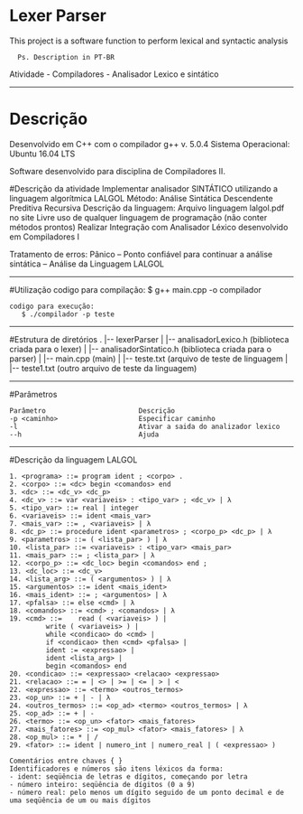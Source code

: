 # Lexer Parser

This project is a software function to perform lexical and syntactic analysis

      Ps. Description in PT-BR

Atividade - Compiladores - Analisador Lexico e sintático

------------------------------------------------------------------------
# Descrição

Desenvolvido em C++ com o compilador g++ v. 5.0.4
Sistema Operacional: Ubuntu 16.04 LTS 

Software desenvolvido para disciplina de Compiladores II.

#Descrição da atividade
Implementar analisador SINTÁTICO utilizando a linguagem algorítmica LALGOL
Método: Análise Sintática Descendente Preditiva Recursiva
Descrição da linguagem: Arquivo linguagem lalgol.pdf no site
Livre uso de qualquer linguagem de programação (não conter métodos prontos)
Realizar Integração com Analisador Léxico desenvolvido em Compiladores I

Tratamento de erros:
Pânico – Ponto confiável para continuar a análise sintática – Análise da Linguagem LALGOL

------------------------------------------------------------------------
#Utilização
	codigo para compilação:
	   $ g++ main.cpp -o compilador

	codigo para execução:
	   $ ./compilador -p teste

------------------------------------------------------------------------		
#Estrutura de diretórios
    .
    |-- lexerParser
    |	|-- analisadorLexico.h (biblioteca criada para o lexer)
    |	|-- analisadorSintatico.h (biblioteca criada para o parser)
    |	|-- main.cpp  (main)
    |	|-- teste.txt (arquivo de teste de linguagem
    |	|-- teste1.txt (outro arquivo de teste da linguagem)

------------------------------------------------------------------------
#Parâmetros

	Parâmetro                       Descrição
	-p <caminho>                    Especificar caminho             
	-l                              Ativar a saida do analizador lexico
	--h                             Ajuda

------------------------------------------------------------------------
#Descrição da linguagem LALGOL

	1. <programa> ::= program ident ; <corpo> .
	2. <corpo> ::= <dc> begin <comandos> end
	3. <dc> ::= <dc_v> <dc_p>
	4. <dc_v> ::= var <variaveis> : <tipo_var> ; <dc_v> | λ
	5. <tipo_var> ::= real | integer
	6. <variaveis> ::= ident <mais_var>
	7. <mais_var> ::= , <variaveis> | λ
	8. <dc_p> ::= procedure ident <parametros> ; <corpo_p> <dc_p> | λ
	9. <parametros> ::= ( <lista_par> ) | λ
	10. <lista_par> ::= <variaveis> : <tipo_var> <mais_par>
	11. <mais_par> ::= ; <lista_par> | λ
	12. <corpo_p> ::= <dc_loc> begin <comandos> end ;
	13. <dc_loc> ::= <dc_v>
	14. <lista_arg> ::= ( <argumentos> ) | λ
	15. <argumentos> ::= ident <mais_ident>
	16. <mais_ident> ::= ; <argumentos> | λ
	17. <pfalsa> ::= else <cmd> | λ
	18. <comandos> ::= <cmd> ; <comandos> | λ
	19. <cmd> ::= 	 read ( <variaveis> ) |
			 write ( <variaveis> ) |
			 while <condicao> do <cmd> |
			 if <condicao> then <cmd> <pfalsa> |
			 ident := <expressao> |
			 ident <lista_arg> |
			 begin <comandos> end
	20. <condicao> ::= <expressao> <relacao> <expressao>
	21. <relacao> ::= = | <> | >= | <= | > | <
	22. <expressao> ::= <termo> <outros_termos>
	23. <op_un> ::= + | - | λ
	24. <outros_termos> ::= <op_ad> <termo> <outros_termos> | λ
	25. <op_ad> ::= + | -
	26. <termo> ::= <op_un> <fator> <mais_fatores>
	27. <mais_fatores> ::= <op_mul> <fator> <mais_fatores> | λ
	28. <op_mul> ::= * | /
	29. <fator> ::= ident | numero_int | numero_real | ( <expressao> ) 

	Comentários entre chaves { }
	Identificadores e números são itens léxicos da forma:
	- ident: seqüência de letras e dígitos, começando por letra
	- número inteiro: seqüência de dígitos (0 a 9)
	- número real: pelo menos um dígito seguido de um ponto decimal e de uma seqüência de um ou mais dígitos 
